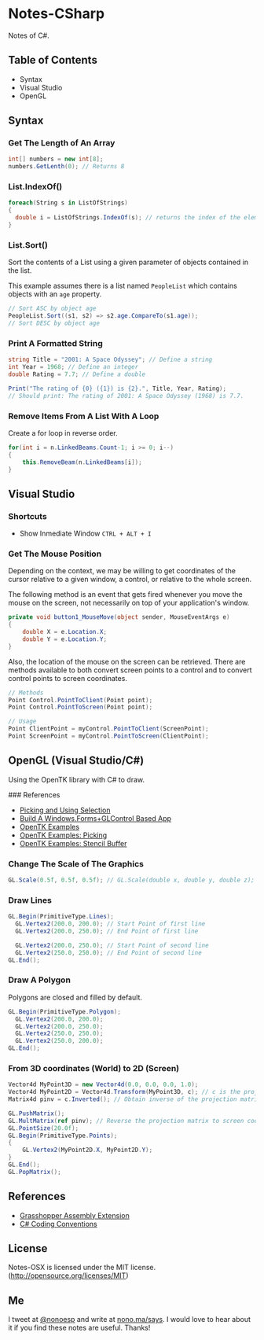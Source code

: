 # Notes-CSharp

Notes of C#.

## Table of Contents

* Syntax
* Visual Studio
* OpenGL

## Syntax

### Get The Length of An Array

```c#
int[] numbers = new int[8];
numbers.GetLenth(0); // Returns 8
```

### List.IndexOf()

```c#
foreach(String s in ListOfStrings)
{
  double i = ListOfStrings.IndexOf(s); // returns the index of the element in the list
}
```

### List.Sort()

Sort the contents of a List using a given parameter of objects contained in the list.

This example assumes there is a list named `PeopleList` which contains objects with an `age` property.

```c#
// Sort ASC by object age
PeopleList.Sort((s1, s2) => s2.age.CompareTo(s1.age));
// Sort DESC by object age
```

### Print A Formatted String

```c#
string Title = "2001: A Space Odyssey"; // Define a string
int Year = 1968; // Define an integer
double Rating = 7.7; // Define a double

Print("The rating of {0} ({1}) is {2}.", Title, Year, Rating);
// Should print: The rating of 2001: A Space Odyssey (1968) is 7.7.
```

### Remove Items From A List With A Loop

Create a for loop in reverse order.

```c#
for(int i = n.LinkedBeams.Count-1; i >= 0; i--)
{
    this.RemoveBeam(n.LinkedBeams[i]);
}
```

## Visual Studio

### Shortcuts

* Show Inmediate Window `CTRL + ALT + I`

### Get The Mouse Position

Depending on the context, we may be willing to get coordinates of the cursor relative to a given window, a control, or relative to the whole screen.

The following method is an event that gets fired whenever you move the mouse on the screen, not necessarily on top of your application's window.

```C#
private void button1_MouseMove(object sender, MouseEventArgs e)
{
    double X = e.Location.X;
    double Y = e.Location.Y;
}
```

Also, the location of the mouse on the screen can be retrieved. There are methods available to both convert screen points to a control and to convert control points to screen coordinates.

```C#
// Methods
Point Control.PointToClient(Point point);
Point Control.PointToScreen(Point point);

// Usage
Point ClientPoint = myControl.PointToClient(ScreenPoint);
Point ScreenPoint = myControl.PointToScreen(ClientPoint);
```

## OpenGL (Visual Studio/C#)

Using the OpenTK library with C# to draw.

### References

* [Picking and Using Selection](https://www.opengl.org/archives/resources/faq/technical/selection.htm)
* [Build A Windows.Forms+GLControl Based App](http://www.opentk.com/doc/chapter/2/glcontrol)
* [OpenTK Examples](https://github.com/andykorth/opentk/tree/master/Source/Examples/OpenGL/1.x)
* [OpenTK Examples: Picking](https://github.com/andykorth/opentk/blob/master/Source/Examples/OpenGL/1.x/Picking.cs)
* [OpenTK Examples: Stencil Buffer](https://github.com/andykorth/opentk/blob/master/Source/Examples/OpenGL/1.x/StencilCSG.cs)

### Change The Scale of The Graphics

```c#
GL.Scale(0.5f, 0.5f, 0.5f); // GL.Scale(double x, double y, double z);
```

### Draw Lines

```C#
GL.Begin(PrimitiveType.Lines);
  GL.Vertex2(200.0, 200.0); // Start Point of first line
  GL.Vertex2(200.0, 250.0); // End Point of first line

  GL.Vertex2(200.0, 250.0); // Start Point of second line
  GL.Vertex2(250.0, 250.0); // End Point of second line
GL.End();
```

### Draw A Polygon

Polygons are closed and filled by default.

```C#
GL.Begin(PrimitiveType.Polygon);
  GL.Vertex2(200.0, 200.0);
  GL.Vertex2(200.0, 250.0);
  GL.Vertex2(250.0, 250.0);
  GL.Vertex2(250.0, 200.0);
GL.End();
```

### From 3D coordinates (World) to 2D (Screen)

```c#
Vector4d MyPoint3D = new Vector4d(0.0, 0.0, 0.0, 1.0);
Vector4d MyPoint2D = Vector4d.Transform(MyPoint3D, c); // c is the projection matrix applied to your scene
Matrix4d pinv = c.Inverted(); // Obtain inverse of the projection matrix

GL.PushMatrix();
GL.MultMatrix(ref pinv); // Reverse the projection matrix to screen coordinates
GL.PointSize(20.0f);
GL.Begin(PrimitiveType.Points);
{
    GL.Vertex2(MyPoint2D.X, MyPoint2D.Y);
}
GL.End();
GL.PopMatrix();
```

## References

* [Grasshopper Assembly Extension](https://visualstudiogallery.msdn.microsoft.com/9e389515-0719-47b4-a466-04436b491cd6)
* [C\# Coding Conventions](https://msdn.microsoft.com/en-us/library/ff926074.aspx)

## License

Notes-OSX is licensed under the MIT license. (http://opensource.org/licenses/MIT)

## Me

I tweet at [@nonoesp](http://www.twitter.com/nonoesp) and write at [nono.ma/says](http://nono.ma/says). I would love to hear about it if you find these notes are useful. Thanks!
